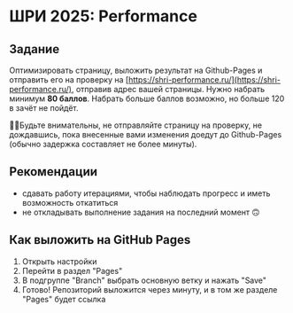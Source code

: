 # ШРИ 2025: Performance

## Задание

Оптимизировать страницу, выложить результат на Github-Pages и отправить его на проверку на [https://shri-performance.ru/](https://shri-performance.ru/), отправив адрес вашей страницы. Нужно набрать минимум **80 баллов**. Набрать больше баллов возможно, но больше 120 в зачёт не пойдёт.

☝🏻Будьте внимательны, не отправляйте страницу на проверку, не дождавшись, пока внесенные вами изменения доедут до Github-Pages (обычно задержка составляет не более минуты).

## Рекомендации

-   сдавать работу итерациями, чтобы наблюдать прогресс и иметь возможность откатиться
-   не откладывать выполнение задания на последний момент 🙃

## Как выложить на GitHub Pages

1. Открыть настройки
2. Перейти в раздел "Pages"
3. В подгруппе "Branch" выбрать основную ветку и нажать "Save"
4. Готово! Репозиторий выложится через минуту, и в том же разделе "Pages" будет ссылка
